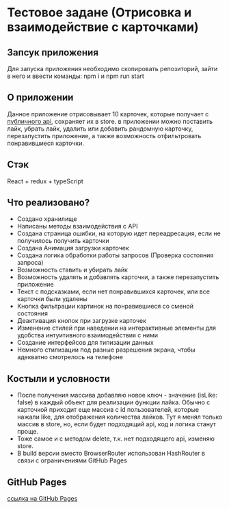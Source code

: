 # Тестовое задане (Отрисовка и взаимодействие с карточками)

## Запсук приложения

Для запуска приложения необходимо скопировать репозиторий, зайти в него и ввести команды:
npm i и npm run start

## О приложении

Данное приложение отрисовывает 10 карточек, которые получает с [публичного api](https://random-data-api.com/documentation), сохраняет их в store. в приложении можно поставить лайк, убрать лайк, удалить или добавить рандомную карточку, перезапустить приложение, а также возможность отфильтровать понравившиеся карточки.

## Стэк

React + redux + typeScript

## Что реализовано?

- Создано хранилище
- Написаны методы взаимодействия с API
- Создана страница ошибки, на которую идет переадресация, если не получилось получить карточки
- Создана Анимация загрузки карточек
- Создана логика обработки работы запросов (Проверка состояния запроса)
- Возможность ставить и убирать лайк
- Возможность удалять и добавлять карточки, а также перезапустить приложение
- Текст с подсказками, если нет понравившихся карточек, или все карточки были удалены
- Кнопка фильтрации картинок на понравившиеся со сменой состояния
- Деактивация кнопок при загрузке карточек
- Изменение стилей при наведении на интерактивные элементы для удобства интуитивного взаимодействия с ними
- Создание интерфейсов для типизации данных
- Немного стилизации под разные разрешения экрана, чтобы адекватно смотрелось на телефоне

## Костыли и условности

- После получения массива добавляю новое ключ - значение (isLike: false) в каждый объект для реализации функции лайка. Обычно с карточкой приходит еще массив с id пользователей, которые нажали like, для отображения количества лайков. Тут я менял только массив в store, но, если будет подходящий api, код и логика станут проще.
- Тоже самое и с методом delete, т.к. нет подходящего api, изменяю store.
- В build версии вместо BrowserRouter использован HashRouter в связи с ограничениями GitHub Pages

## GitHub Pages

[ccылка на GitHub Pages](https://rusflipz.github.io/test_for_alfa/#/)
